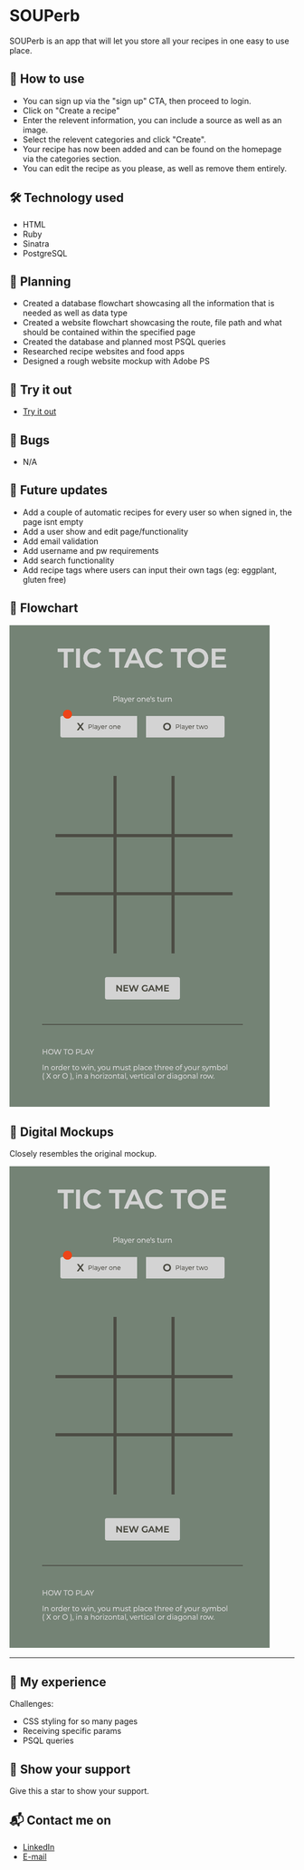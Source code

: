 # SOUPerb
SOUPerb is an app that will let you store all your recipes in one easy to use place.

## 🍲 How to use
- You can sign up via the "sign up" CTA, then proceed to login.
- Click on "Create a recipe"
- Enter the relevent information, you can include a source as well as an image.
- Select the relevent categories and click "Create".
- Your recipe has now been added and can be found on the homepage via the categories section.
- You can edit the recipe as you please, as well as remove them entirely.

## 🛠️ Technology used
- HTML
- Ruby
- Sinatra
- PostgreSQL

## 📐 Planning
- Created a database flowchart showcasing all the information that is needed as well as data type
- Created a website flowchart showcasing the route, file path and what should be contained within the specified page
- Created the database and planned most PSQL queries
- Researched recipe websites and food apps
- Designed a rough website mockup with Adobe PS

## 🍳 Try it out
- [Try it out](https://secure-tundra-99837.herokuapp.com/login)

## 🐛 Bugs
- N/A

## 🌱  Future updates
- Add a couple of automatic recipes for every user so when signed in, the page isnt empty
- Add a user show and edit page/functionality
- Add email validation
- Add username and pw requirements
- Add search functionality
- Add recipe tags where users can input their own tags (eg: eggplant, gluten free)

## 📸 Flowchart
![](https://github.com/TypeSammy/tictactoe/blob/main/tictactoe-screenshot.png)

## 🎨 Digital Mockups
Closely resembles the original mockup.

![](https://github.com/TypeSammy/tictactoe/blob/main/tictactoe-screenshot.png)

***

## 💫 My experience
Challenges:
- CSS styling for so many pages
- Receiving specific params
- PSQL queries

## 🌟 Show your support
Give this a star to show your support.

## 📬 Contact me on
- [LinkedIn](https://www.linkedin.com/in/samantha-gold-90b939a9/)
- [E-mail](mailto:typesammy@gmail.com)

